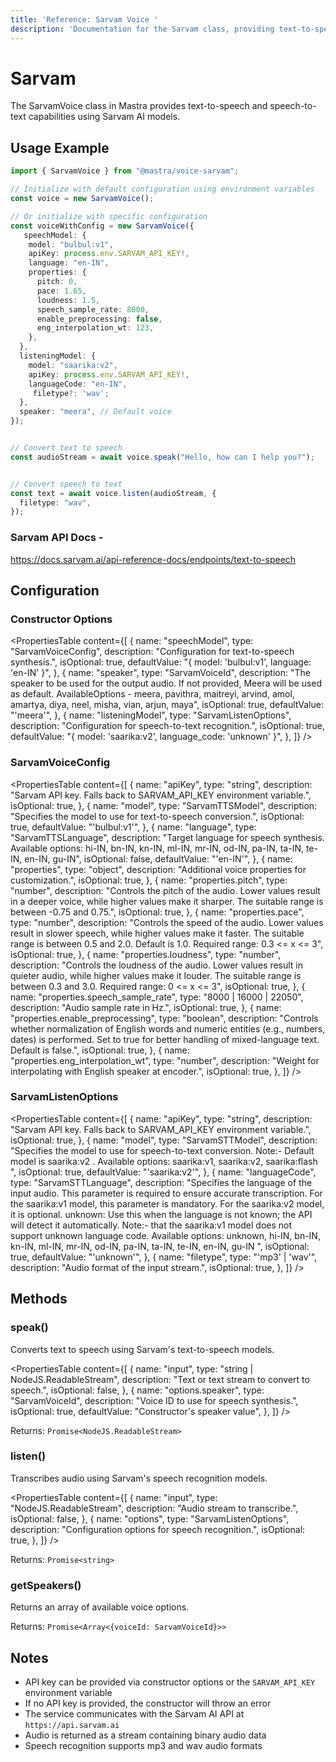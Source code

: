 ```yaml
---
title: 'Reference: Sarvam Voice '
description: 'Documentation for the Sarvam class, providing text-to-speech and speech-to-text capabilities.'
---
```


# Sarvam

The SarvamVoice class in Mastra provides text-to-speech and speech-to-text capabilities using Sarvam AI models.

## Usage Example

```typescript
import { SarvamVoice } from "@mastra/voice-sarvam";

// Initialize with default configuration using environment variables
const voice = new SarvamVoice();

// Or initialize with specific configuration
const voiceWithConfig = new SarvamVoice({
   speechModel: {
    model: "bulbul:v1",
    apiKey: process.env.SARVAM_API_KEY!,
    language: "en-IN",
    properties: {
      pitch: 0,
      pace: 1.65,
      loudness: 1.5,
      speech_sample_rate: 8000,
      enable_preprocessing: false,
      eng_interpolation_wt: 123,
    },
  },
  listeningModel: {
    model: "saarika:v2",
    apiKey: process.env.SARVAM_API_KEY!,
    languageCode: "en-IN",
     filetype?: 'wav';
  },
  speaker: "meera", // Default voice
});


// Convert text to speech
const audioStream = await voice.speak("Hello, how can I help you?");


// Convert speech to text
const text = await voice.listen(audioStream, {
  filetype: "wav",
});
```

### Sarvam API Docs -

https://docs.sarvam.ai/api-reference-docs/endpoints/text-to-speech

## Configuration

### Constructor Options

<PropertiesTable
content={[
{
name: "speechModel",
type: "SarvamVoiceConfig",
description: "Configuration for text-to-speech synthesis.",
isOptional: true,
defaultValue: "{ model: 'bulbul:v1', language: 'en-IN' }",
},
{
name: "speaker",
type: "SarvamVoiceId",
description:
"The speaker to be used for the output audio. If not provided, Meera will be used as default. AvailableOptions - meera, pavithra, maitreyi, arvind, amol, amartya, diya, neel, misha, vian, arjun, maya",
isOptional: true,
defaultValue: "'meera'",
},
{
name: "listeningModel",
type: "SarvamListenOptions",
description: "Configuration for speech-to-text recognition.",
isOptional: true,
defaultValue: "{ model: 'saarika:v2', language_code: 'unknown' }",
},
]}
/>

### SarvamVoiceConfig

<PropertiesTable
content={[
{
name: "apiKey",
type: "string",
description:
"Sarvam API key. Falls back to SARVAM_API_KEY environment variable.",
isOptional: true,
},
{
name: "model",
type: "SarvamTTSModel",
description: "Specifies the model to use for text-to-speech conversion.",
isOptional: true,
defaultValue: "'bulbul:v1'",
},
{
name: "language",
type: "SarvamTTSLanguage",
description:
"Target language for speech synthesis. Available options: hi-IN, bn-IN, kn-IN, ml-IN, mr-IN, od-IN, pa-IN, ta-IN, te-IN, en-IN, gu-IN",
isOptional: false,
defaultValue: "'en-IN'",
},
{
name: "properties",
type: "object",
description: "Additional voice properties for customization.",
isOptional: true,
},
{
name: "properties.pitch",
type: "number",
description:
"Controls the pitch of the audio. Lower values result in a deeper voice, while higher values make it sharper. The suitable range is between -0.75 and 0.75.",
isOptional: true,
},
{
name: "properties.pace",
type: "number",
description:
"Controls the speed of the audio. Lower values result in slower speech, while higher values make it faster. The suitable range is between 0.5 and 2.0. Default is 1.0. Required range: 0.3 <= x <= 3",
isOptional: true,
},
{
name: "properties.loudness",
type: "number",
description:
"Controls the loudness of the audio. Lower values result in quieter audio, while higher values make it louder. The suitable range is between 0.3 and 3.0. Required range: 0 <= x <= 3",
isOptional: true,
},
{
name: "properties.speech_sample_rate",
type: "8000 | 16000 | 22050",
description: "Audio sample rate in Hz.",
isOptional: true,
},
{
name: "properties.enable_preprocessing",
type: "boolean",
description:
"Controls whether normalization of English words and numeric entities (e.g., numbers, dates) is performed. Set to true for better handling of mixed-language text. Default is false.",
isOptional: true,
},
{
name: "properties.eng_interpolation_wt",
type: "number",
description: "Weight for interpolating with English speaker at encoder.",
isOptional: true,
},
]}
/>

### SarvamListenOptions

<PropertiesTable
content={[
{
name: "apiKey",
type: "string",
description:
"Sarvam API key. Falls back to SARVAM_API_KEY environment variable.",
isOptional: true,
},
{
name: "model",
type: "SarvamSTTModel",
description:
"Specifies the model to use for speech-to-text conversion. Note:- Default model is saarika:v2 . Available options: saarika:v1, saarika:v2, saarika:flash ",
isOptional: true,
defaultValue: "'saarika:v2'",
},
{
name: "languageCode",
type: "SarvamSTTLanguage",
description:
"Specifies the language of the input audio. This parameter is required to ensure accurate transcription. For the saarika:v1 model, this parameter is mandatory. For the saarika:v2 model, it is optional. unknown: Use this when the language is not known; the API will detect it automatically. Note:- that the saarika:v1 model does not support unknown language code. Available options: unknown, hi-IN, bn-IN, kn-IN, ml-IN, mr-IN, od-IN, pa-IN, ta-IN, te-IN, en-IN, gu-IN ",
isOptional: true,
defaultValue: "'unknown'",
},
{
name: "filetype",
type: "'mp3' | 'wav'",
description: "Audio format of the input stream.",
isOptional: true,
},
]}
/>

## Methods

### speak()

Converts text to speech using Sarvam's text-to-speech models.

<PropertiesTable
content={[
{
name: "input",
type: "string | NodeJS.ReadableStream",
description: "Text or text stream to convert to speech.",
isOptional: false,
},
{
name: "options.speaker",
type: "SarvamVoiceId",
description: "Voice ID to use for speech synthesis.",
isOptional: true,
defaultValue: "Constructor's speaker value",
},
]}
/>

Returns: `Promise<NodeJS.ReadableStream>`

### listen()

Transcribes audio using Sarvam's speech recognition models.

<PropertiesTable
content={[
{
name: "input",
type: "NodeJS.ReadableStream",
description: "Audio stream to transcribe.",
isOptional: false,
},
{
name: "options",
type: "SarvamListenOptions",
description: "Configuration options for speech recognition.",
isOptional: true,
},
]}
/>

Returns: `Promise<string>`

### getSpeakers()

Returns an array of available voice options.

Returns: `Promise<Array<{voiceId: SarvamVoiceId}>>`

## Notes

- API key can be provided via constructor options or the `SARVAM_API_KEY` environment variable
- If no API key is provided, the constructor will throw an error
- The service communicates with the Sarvam AI API at `https://api.sarvam.ai`
- Audio is returned as a stream containing binary audio data
- Speech recognition supports mp3 and wav audio formats

